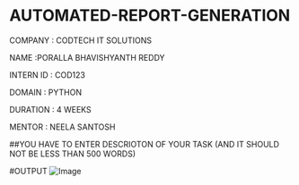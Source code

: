 # AUTOMATED-REPORT-GENERATION

COMPANY : CODTECH IT SOLUTIONS 

NAME :PORALLA BHAVISHYANTH REDDY

INTERN ID : COD123

DOMAIN : PYTHON 

DURATION : 4 WEEKS 

MENTOR : NEELA SANTOSH 

##YOU HAVE TO ENTER DESCRIOTON OF YOUR TASK (AND IT SHOULD NOT BE LESS THAN 500 WORDS)

#OUTPUT
![Image](https://github.com/user-attachments/assets/87a5486e-1557-4fb5-b022-3f6d837e0f0f)

